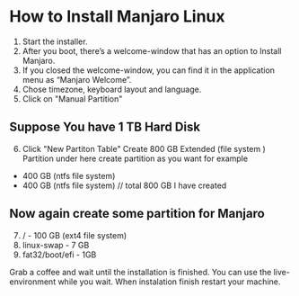 # How to Install Manjaro Linux

1. Start the installer.
2. After you boot, there’s a welcome-window that has an option to Install Manjaro.
3. If you closed the welcome-window, you can find it in the application menu as “Manjaro Welcome”.
4. Chose timezone, keyboard layout and language.
5. Click on "Manual Partition"

## Suppose You have 1 TB Hard Disk

6. Click "New Partiton Table"
Create 800 GB Extended (file system ) Partition
under here create partition as you want for example
* 400 GB (ntfs file system)
* 400 GB (ntfs file system) // total 800 GB I have created

## Now again create some partition for Manjaro
7. /              - 100 GB (ext4 file system)
8. linux-swap     - 7 GB
9. fat32/boot/efi - 1GB

Grab a coffee and wait until the installation is finished.
You can use the live-environment while you wait.
When instalation finish restart your machine.
